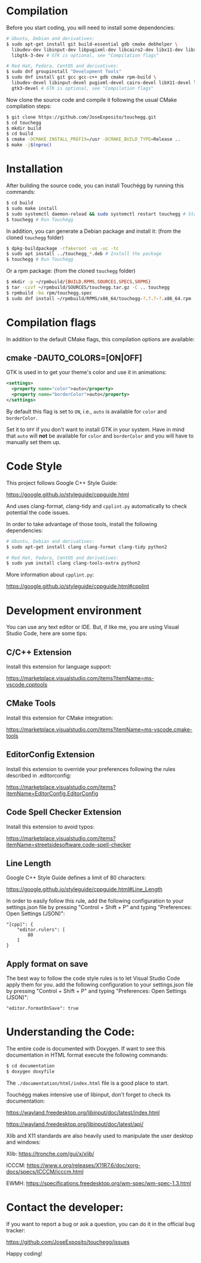 # Compilation

Before you start coding, you will need to install some dependencies:

```bash
# Ubuntu, Debian and derivatives:
$ sudo apt-get install git build-essential gdb cmake debhelper \
  libudev-dev libinput-dev libpugixml-dev libcairo2-dev libx11-dev libxtst-dev libxrandr-dev libxi-dev libglib2.0-dev \
  libgtk-3-dev # GTK is optional, see "Compilation flags"

# Red Hat, Fedora, CentOS and derivatives:
$ sudo dnf groupinstall "Development Tools"
$ sudo dnf install git gcc gcc-c++ gdb cmake rpm-build \
  libudev-devel libinput-devel pugixml-devel cairo-devel libX11-devel libXtst-devel libXrandr-devel libXi-devel glib2-devel \
  gtk3-devel # GTK is optional, see "Compilation flags"
```

Now clone the source code and compile it following the usual CMake compilation steps:

```bash
$ git clone https://github.com/JoseExposito/touchegg.git
$ cd touchegg
$ mkdir build
$ cd build
$ cmake -DCMAKE_INSTALL_PREFIX=/usr -DCMAKE_BUILD_TYPE=Release ..
$ make -j$(nproc)
```

# Installation

After building the source code, you can install Touchégg by running this commands:

```bash
$ cd build
$ sudo make install
$ sudo systemctl daemon-reload && sudo systemctl restart touchegg # Start the daemon
$ touchegg # Run Touchégg
```

In addition, you can generate a Debian package and install it: (from the cloned `touchegg` folder)

```bash
$ dpkg-buildpackage -rfakeroot -us -uc -tc
$ sudo apt install ../touchegg_*.deb # Install the package
$ touchegg # Run Touchégg
```

Or a rpm package: (from the cloned `touchegg` folder)

```bash
$ mkdir -p ~/rpmbuild/{BUILD,RPMS,SOURCES,SPECS,SRPMS}
$ tar -czvf ~/rpmbuild/SOURCES/touchegg.tar.gz -C .. touchegg
$ rpmbuild -ba rpm/touchegg.spec
$ sudo dnf install ~/rpmbuild/RPMS/x86_64/touchegg-?.?.?-?.x86_64.rpm
```

# Compilation flags

In addition to the default CMake flags, this compilation options are available:

## cmake -DAUTO_COLORS=[ON|OFF]

GTK is used in to get your theme's color and use it in animations:

```xml
<settings>
  <property name="color">auto</property>
  <property name="borderColor">auto</property>
</settings>
```

By default this flag is set to `ON`, i.e., `auto` is available for `color` and `borderColor`.

Set it to `OFF` if you don't want to install GTK in your system. Have in mind that `auto` will
**not** be available for `color` and `borderColor` and you will have to manually set them up.

# Code Style

This project follows Google C++ Style Guide:

https://google.github.io/styleguide/cppguide.html

And uses clang-format, clang-tidy and `cpplint.py` automatically to check potential the code issues.

In order to take advantage of those tools, install the following dependencies:

```bash
# Ubuntu, Debian and derivatives:
$ sudo apt-get install clang clang-format clang-tidy python2

# Red Hat, Fedora, CentOS and derivatives:
$ sudo yum install clang clang-tools-extra python2
```

More information about `cpplint.py`:

https://google.github.io/styleguide/cppguide.html#cpplint

# Development environment

You can use any text editor or IDE. But, if like me, you are using Visual Studio Code, here are some
tips:

## C/C++ Extension

Install this extension for language support:

https://marketplace.visualstudio.com/items?itemName=ms-vscode.cpptools

## CMake Tools

Install this extension for CMake integration:

https://marketplace.visualstudio.com/items?itemName=ms-vscode.cmake-tools

## EditorConfig Extension

Install this extension to override your preferences following the rules described in .editorconfig:

https://marketplace.visualstudio.com/items?itemName=EditorConfig.EditorConfig

## Code Spell Checker Extension

Install this extension to avoid typos:

https://marketplace.visualstudio.com/items?itemName=streetsidesoftware.code-spell-checker


## Line Length

Google C++ Style Guide defines a limit of 80 characters:

https://google.github.io/styleguide/cppguide.html#Line_Length

In order to easily follow this rule, add the following configuration to your settings.json file by
pressing "Control + Shift + P" and typing "Preferences: Open Settings (JSON)":

```
"[cpp]": {
    "editor.rulers": [
        80
    ]
}
```

## Apply format on save

The best way to follow the code style rules is to let Visual Studio Code apply them for you.
add the following configuration to your settings.json file by
pressing "Control + Shift + P" and typing "Preferences: Open Settings (JSON)":

```
"editor.formatOnSave": true
```

# Understanding the Code:

The entire code is documented with Doxygen. If want to see this documentation in HTML format execute
the following commands:

```bash
$ cd documentation
$ doxygen doxyfile
```

The `./documentation/html/index.html` file is a good place to start.

Touchégg makes intensive use of libinput, don't forget to check its documentation:

https://wayland.freedesktop.org/libinput/doc/latest/index.html

https://wayland.freedesktop.org/libinput/doc/latest/api/

Xlib and X11 standards are also heavily used to manipulate the user desktop and windows:

Xlib: https://tronche.com/gui/x/xlib/

ICCCM: https://www.x.org/releases/X11R7.6/doc/xorg-docs/specs/ICCCM/icccm.html

EWMH: https://specifications.freedesktop.org/wm-spec/wm-spec-1.3.html

# Contact the developer:

If you want to report a bug or ask a question, you can do it in the official bug tracker:

https://github.com/JoseExposito/touchegg/issues

Happy coding!
